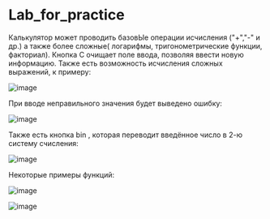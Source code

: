 # Lab_for_practice


Калькулятор может проводить базовЫе операции исчисления ("+","-" и др.) а также более сложные( логарифмы, тригонометрические функции, факториал).
Кнопка С очищает поле ввода, позволяя ввести новую информацию.
Также есть возможность исчисления сложных выражений, к примеру:

![image](https://user-images.githubusercontent.com/85624023/122674764-432f0800-d1df-11eb-99b2-f9092f454549.png)


При вводе неправильного значения будет выведено ошибку:

![image](https://user-images.githubusercontent.com/85624023/122674871-986b1980-d1df-11eb-840e-0a5d9f3abcc4.png)


Также есть кнопка bin , которая переводит введённое число в 2-ю систему счисления:


![image](https://user-images.githubusercontent.com/85624023/122674920-dd8f4b80-d1df-11eb-9c51-791dd0e5e5f6.png)


Некоторые примеры функций:


![image](https://user-images.githubusercontent.com/85624023/122674950-f4ce3900-d1df-11eb-8501-9d0fe79118b4.png)


![image](https://user-images.githubusercontent.com/85624023/122674957-fd267400-d1df-11eb-9755-5680ba5dee31.png)


